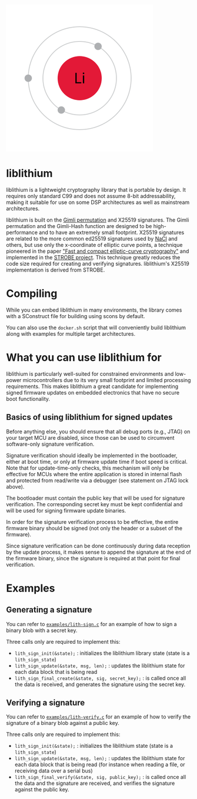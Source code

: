 ![Lithium](lithium.svg)

# liblithium

liblithium is a lightweight cryptography library that is portable by design. It
requires only standard C99 and does not assume 8-bit addressability, making it
suitable for use on some DSP architectures as well as mainstream architectures.

liblithium is built on the [Gimli permutation](https://gimli.cr.yp.to/) and
X25519 signatures. The Gimli permutation and the Gimli-Hash function are
designed to be high-performance and to have an extremely small footprint.
X25519 signatures are related to the more common ed25519 signatures used by
[NaCl](https://nacl.cr.yp.to/) and others, but use only the x-coordinate of
elliptic curve points, a technique pioneered in the paper ["Fast and compact
elliptic-curve cryptography"](https://www.shiftleft.org/papers/fff/) and
implemented in the [STROBE project](https://sourceforge.net/projects/strobe/).
This technique greatly reduces the code size required for creating and
verifying signatures. liblithium's X25519 implementation is derived from
STROBE.

# Compiling

While you can embed liblithium in many environments, the library comes with a
SConstruct file for building using scons by default.

You can also use the `docker.sh` script that will conveniently build
liblithium along with examples for multiple target architectures.

# What you can use liblithium for

liblithium is particularly well-suited for constrained environments and
low-power microcontrollers due to its very small footprint and limited
processing requirements. This makes liblithium a great candidate for
implementing signed firmware updates on embedded electronics that have no
secure boot functionality.

## Basics of using liblithium for signed updates

Before anything else, you should ensure that all debug ports (e.g., JTAG) on
your target MCU are disabled, since those can be used to circumvent
software-only signature verification.

Signature verification should ideally be implemented in the bootloader, either
at boot time, or only at firmware update time if boot speed is critical.
Note that for update-time-only checks, this mechanism will only be effective
for MCUs where the entire application is stored in internal flash and protected
from read/write via a debugger (see statement on JTAG lock above).

The bootloader must contain the public key that will be used for signature
verification. The corresponding secret key must be kept confidential and will
be used for signing firmware update binaries.

In order for the signature verification process to be effective, the entire
firmware binary should be signed (not only the header or a subset of the
firmware).

Since signature verification can be done continuously during data reception by
the update process, it makes sense to append the signature at the end of the
firmware binary, since the signature is required at that point for final
verification.

# Examples

## Generating a signature

You can refer to [`examples/lith-sign.c`](examples/lith-sign.c) for an example
of how to sign a binary blob with a secret key.

Three calls only are required to implement this:

- `lith_sign_init(&state);` : initializes the liblithium library state (state
  is a `lith_sign_state`)
- `lith_sign_update(&state, msg, len);` : updates the liblithium
  state for each data block that is being read
- `lith_sign_final_create(&state, sig, secret_key);` : is called once all the
  data is received, and generates the signature using the secret key.

## Verifying a signature

You can refer to [`examples/lith-verify.c`](examples/lith-verify.c) for an
example of how to verify the signature of a binary blob against a public key.

Three calls only are required to implement this:

- `lith_sign_init(&state);` : initializes the liblithium state (state is
   a `lith_sign_state`)
- `lith_sign_update(&state, msg, len);` : updates the liblithium
  state for each data block that is being read (for instance when
  reading a file, or receiving data over a serial bus)
- `lith_sign_final_verify(&state, sig, public_key);` : is called once all the
  data and the signature are received, and verifies the signature against the
  public key.
